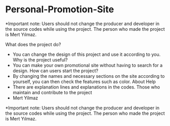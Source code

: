 # Personal-Promotion-Site

*Important note:
Users
should not change the producer and developer in the source codes while using the project.
The person who made the project is Mert Yılmaz.

What does the project do?
- You can change the design of this project and use it according to you.
Why is the project useful?
- You can make your own promotional site without having to search for a design.
How can users start the project?
- By changing the names and necessary sections on the site according to yourself, you can then check the features such as color.
About Help
- There are explanation lines and explanations in the codes.
Those who maintain and contribute to the project
- Mert Yilmaz

*Important note:
Users
should not change the producer and developer in the source codes while using the project.
The person who made the project is Mert Yılmaz.

